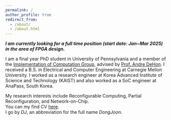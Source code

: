 ```yaml
---
permalink: /
author_profile: true
redirect_from: 
  - /about/
  - /about.html
---
```

***I am currently looking for a full time position (start date: Jan~Mar 2025) in the area of FPGA design.***

I am a final year PhD student in University of Pennsylvania and a member of the [Implementation of Computation Group](http://ic.ese.upenn.edu/), advised by [Prof. Andre DeHon](https://www.seas.upenn.edu/~andre/). I received a B.S. in Electrical and Computer Engineering at Carnegie Mellon University. I worked as a research engineer at Korea Advanced Institute of Science and Technology (KAIST) and also worked as a SoC engineer at AnaPass, South Korea.

My research interests include Reconfigurable Computing, Partial Reconfiguration, and Network-on-Chip.\
You can my find CV [here](https://dj-park.github.io/files/djpark_resume.pdf).\
I go by *DJ*, an abbreviation for the full name *DongJoon*.
